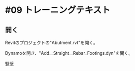 # #09 トレーニングテキスト

## 開く

Revitのプロジェクトの"Abutment.rvt"を開く。

Dynamoを開き、"Add\__Straight\__Rebar_Footings.dyn"を開く。

竪壁

